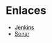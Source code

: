 # Enlaces
  - [Jenkins](http://157.253.238.75:8080/jenkins-misovirtual/job/MISW4104_202312_E10/)
  - [Sonar](http://157.253.238.75:8080/sonar-misovirtual/dashboard?id=MISW4104_202312_E10%3Asonar)
